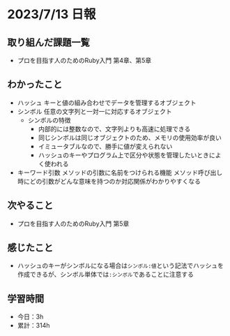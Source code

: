 # 2023/7/13 日報
## 取り組んだ課題一覧
- プロを目指す人のためのRuby入門 第4章、第5章

## わかったこと
- ハッシュ
  キーと値の組み合わせでデータを管理するオブジェクト
- シンボル
  任意の文字列と一対一に対応するオブジェクト
  - シンボルの特徴
    - 内部的には整数なので、文字列よりも高速に処理できる
    - 同じシンボルは同じオブジェクトのため、メモリの使用効率が良い
    - イミュータブルなので、勝手に値が変えられない
    - ハッシュのキーやプログラム上で区分や状態を管理したいときによく使われる
- キーワード引数
  メソッドの引数に名前をつけられる機能
  メソッド呼び出し時にどの引数がどんな意味を持つのか対応関係がわかりやすくなる
  
## 次やること
- プロを目指す人のためのRuby入門 第5章

## 感じたこと
- ハッシュのキーがシンボルになる場合は`シンボル:値`という記法でハッシュを作成できるが、シンボル単体では`:シンボル`であることに注意する
  
## 学習時間
- 今日：3h
- 累計：314h
